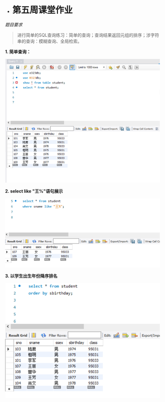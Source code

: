 * # 第五周课堂作业 #

*题目要求*
>进行简单的SQL查询练习：简单的查询；查询结果返回元组的排序；涉字符串的查询：模糊查询、全局检索。

**1. 简单查询：**

![01](https://github.com/YuriOnee/ResearchOnRDBMS/blob/master/img/01.jpg)

**2. select like "王%"语句展示**

![02](https://github.com/YuriOnee/ResearchOnRDBMS/blob/master/img/502.jpg)

**3. 以学生出生年份降序排名**

![03](https://github.com/YuriOnee/ResearchOnRDBMS/blob/master/img/503.jpg)
